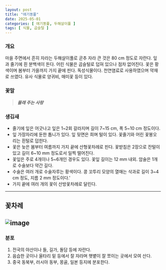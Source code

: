```yaml
---
layout: post
title: "애기똥풀"
date: 2025-05-01 
categories: [ 애기똥풀, 두해살이풀 ]
tags: [ 식물, 곱슬털 ]
---
```


### 개요
마을 주면에서 흔히 자라는 두해살이풀로 곧추 자라 큰 것은 80 cm 정도로 자란다. 잎과 줄기에 흰 분백색이 돈다. 어린 식물은 곱슬털로 덥혀 있으나 점차 없어진다. 꽃은 황색이며 봄부터 가을까지 가지 끝에 핀다. 독성식물이다.  천연염료로 사용하였으며 약재로 쓰였다. 유사 식물로 양귀비, 매미꽃 등이 있다.

### 꽃말
> **_몰래 주는 사랑_**

### 생김새
* 줄기에 잎은 어긋나고 잎은 1~2회 갈라지며 길이 7~15 cm, 폭 5~10 cm 정도이다.
* 잎 가장자리에 둔한 톱니가 있다. 잎 뒷면은 희며 털이 있다. 꽃줄기와 어린 꽃봉오리는 흰털로 덥힌다.
* 꽃은 늦은 봄부터 여름까지 가지 끝에 산형꽃차례로 핀다. 꽃받침은 2장으로 잔털이 있고 길이 6~10 mm 정도로서 일찍 떨어진다.
* 꽃잎은 주로 4개이나 5~6개인 경우도 있다. 꽃잎 길이는 12 mm 내외. 암술은 1개로 수술보다 약간 길다.
* 수술은 여러 개로 수술자루는 황색이다. 콩 꼬투리 모양의 열매는 삭과로 길이 3~4 cm 정도, 지름 2 mm 정도이다.'
* 가지 끝에 여러 개의 꽃이 산방꽃차례로 달린다.
---
## 꽃차레
![image](https://dbscthumb-phinf.pstatic.net/5485_000_1/20240223181243013_2GJKMMKKE.jpg/%25EC%2595%25A0%25.jpg?type=w540_fst_n)
---

### 분포
1. 전국의 야산이나 들, 길가, 돌담 등에 자란다.
2. 음습한 곳이나 울타리 밑 등에서 잘 자라며 햇볕이 잘 쪼이는 곳에서 모여 산다.
3. 중국 동북부, 러시아 동부, 몽골, 일본 등지에 분포한다.
